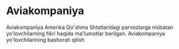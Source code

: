 # Aviakompaniya
Aviakompaniya
 Amerika Qo'shma Shtatlaridagi parvozlarga nisbatan yo'lovchilarning fikri haqida ma'lumotlar berilgan.
Aviakompaniya yo'lovchilarining  bashorati qilish
